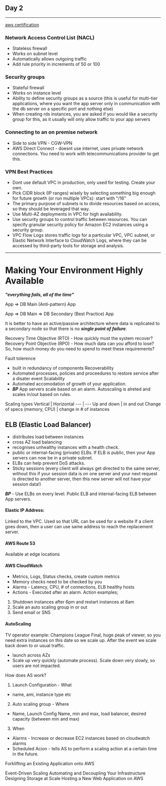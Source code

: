 ## Day 2
---
[aws certification](https://d0.awsstatic.com/training-and-certification/docs-sa-assoc/AWS_certified_solutions_architect_associate_blueprint.pdf) 

### Network Access Control List (NACL)
* Stateless firewall
* Works on subnet level
* Automatically allows outgoing traffic
* Add rule priority in increments of 50 or 100

### Security groups
* Stateful firewall
* Works on instance level
* Ability to define security groups as a source (this is useful for multi-tier applications, where you want the app server only in communication with the db server on a specific port and nothing else)
* When creating rds instances, you are asked if you would like a security group for this, as it usually will only allow traffic to your app servers

### Connecting to an on premise network
* Side to side VPN - CGW-VPN
* AWS Direct Connect - doesnt use internet, uses private network connections. You need to work with telecommunications provider to get this.

### VPN Best Practices
* Dont use default VPC in production, only used for testing. Create your own.
* Pick CIDR block (IP ranges) wisely by selecting something big enough for future growth (or run multiple VPCs): start with "/16"
* The primary purpose of subnets is to divide resources based on access, so they should be leveraged that way.
*	Use Multi-AZ deployments in VPC for high availability.
*	Use security groups to control traffic between resources. You can specify granular security policy for Amazon EC2 instances using a security group.
*	VPC Flow Logs stores traffic logs for a particular VPC, VPC subnet, or Elastic Network Interface to CloudWatch Logs, where they can be accessed by third-party tools for storage and analysis.

---

# Making Your Environment Highly Available

***"everything fails, all of the time"***

App 
    => DB Main (Anti-pattern)
App

App 
    => DB Main => DB Secondary (Best Practice)
App

It is better to have an active/passive architecture where data is replicated to a secondary node so that there is no ___single point of failure___.

Recovery Time Objective (RTO) - How quickly must the system recover?
Recovery Point Objective (RPO) - How much data can you afford to lose?
So, how much money do you need to spend to meet these requirements?

Fault tolerence
* built in redundancy of components
Recoverability
* Automated processes, policies and proceedures to restore service after a disater event
Scalability
* Automated accomodation of growth of your application.
* ___BP___ App servers scale based on an alarm.  Autoscaling is alreted and scales in/out based on rules.

Scaling types
Vertical | Horizontal
--- | ---
Up and down | in and out
Change of specs (memory, CPU) | change in # of instances


## ELB (Elastic Load Balancer)
* distributes load between instances
* cross AZ load balancing
* recognises unhealthy instances with a health check.
* public or internal-facing (private) ELBs. If ELB is public, then your App servers can now be in a private subnet.
* ELBs can help prevent DoS attacks.
* Sticky sessions (every client will always get directed to the same server, without this if your session data is on one server and your next request is directed to another server, then this new server will not have your session data!)

___BP___ - Use ELBs on every level. Public ELB and internal-facing ELB between App servers.

#### Elastic IP Address:
Linked to the VPC. Used so that URL can be used for a website
If a client goes down, then a user can use same address to reach the replacement server.

#### AWS Route 53
Available at edge locations


#### AWS CloudWatch
* Metrics, Logs, Status checks, create custom metrics
* Memory checks need to be checked by you
* Alarms - Latency, CPU, # of connections, ELB healthy hosts 
* Actions - Executed after an alarm. 
Action examples; 
1. Shutdown instances after 6pm and restart instances at 8am
2. Scale an auto scaling group in or out
3. Send email or SNS

#### AutoScaling
TV operator example: Champions League Final, huge peak of viewer, so you need extra instances on this date so we scale up. After the event we scale back down to or usual traffic.
* launch across AZs
* Scale up very quickly (automate process). Scale down very slowly, so users are not impacted.

How does AS work?
1. Launch Configuration - What
* name, ami, instance type etc
2. Auto scaling group - Where
* Name, Launch Config Name, min and max, load balancer, desired capacity (between min and max)
3. When
* Alarms - Increase or decrease EC2 instances based on cloudwatch alarms
* Scheduled Acion - tells AS to perform a scaling action at a certain time in the future.

Forklifting an Existing Application onto AWS

Event-Driven Scaling
Automating and Decoupling Your Infrastructure
Designing Storage at Scale
Hosting a New Web Application on AWS
